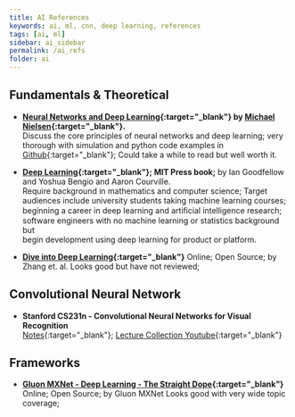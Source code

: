 ```yaml
---
title: AI References
keywords: ai, ml, cnn, deep learning, references
tags: [ai, ml]
sidebar: ai_sidebar
permalink: /ai_refs
folder: ai
---
```


## Fundamentals & Theoretical

- **[Neural Networks and Deep Learning](http://neuralnetworksanddeeplearning.com/index.html){:target="_blank"}
  by [Michael Nielsen](http://cognitivemedium.com/){:target="_blank"}.**  
  Discuss the core principles of neural networks and deep learning; 
  very thorough with simulation and python code examples in 
  [Github](https://github.com/mnielsen/neural-networks-and-deep-learning){:target="_blank"}; 
  Could take a while to read but well worth it.

- **[Deep Learning](http://www.deeplearningbook.org/){:target="_blank"}; MIT Press book;**
  by Ian Goodfellow and Yoshua Bengio and Aaron Courville.  
  Require background in mathematics and computer science;
  Target audiences include university students taking machine learning courses; 
  beginning a career in deep learning and artiﬁcial intelligence research; 
  software engineers with no machine learning or statistics background but  
  begin development using deep learning for product or platform. 

- **[Dive into Deep Learning](http://www.d2l.ai/index.html){:target="_blank"}**
  Online; Open Source; by Zhang et. al.
  Looks good but have not reviewed;
  
## Convolutional Neural Network

- **Stanford CS231n - Convolutional Neural Networks for Visual Recognition**  
  [Notes](http://cs231n.github.io/){:target="_blank"}; 
  [Lecture Collection Youtube](https://www.youtube.com/watch?v=vT1JzLTH4G4&list=PL3FW7Lu3i5JvHM8ljYj-zLfQRF3EO8sYv){:target="_blank"}

## Frameworks

- **[Gluon MXNet - Deep Learning - The Straight Dope](https://gluon.mxnet.io/index.html?source=post_page---------------------------){:target="_blank"}**
  Online; Open Source; by Gluon MXNet
  Looks good with very wide topic coverage;